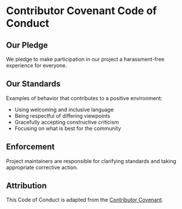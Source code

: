 # Contributor Covenant Code of Conduct

## Our Pledge

We pledge to make participation in our project a harassment-free experience for everyone.

## Our Standards

Examples of behavior that contributes to a positive environment:

- Using welcoming and inclusive language
- Being respectful of differing viewpoints
- Gracefully accepting constructive criticism
- Focusing on what is best for the community

## Enforcement

Project maintainers are responsible for clarifying standards and taking appropriate corrective action.

## Attribution

This Code of Conduct is adapted from the [Contributor Covenant](https://www.contributor-covenant.org/).
